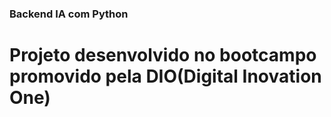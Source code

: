 ### Backend IA com Python

# Projeto desenvolvido no bootcampo promovido pela DIO(Digital Inovation One)
